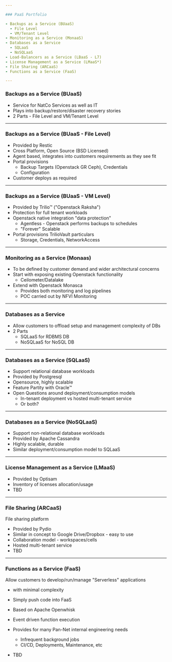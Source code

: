 ```yaml
---

### PaaS Portfolio

- Backups as a Service (BUaaS)
  - File Level
  - VM/Tenant Level
- Monitoring as a Service (MonaaS)
- Databases as a Service
  - SQLaaS
  - NoSQLaaS
- Load-Balancers as a Service (LBaaS - L7)
- License Management as a Service (LMaaS*)
- File Sharing (ARCaaS)
- Functions as a Service (FaaS)

---
```


### Backups as a Service (BUaaS)

- Service for NatCo Services as well as IT
- Plays into backup/restore/disaster recovery stories
- 2 Parts - File Level and VM/Tenant Level

---

### Backups as a Service (BUaaS - File Level)

- Provided by Restic
- Cross Platform, Open Source (BSD Licensed)
- Agent based, integrates into customers requirements as they see fit
- Portal provisions
  - Backup Targets (Openstack GR Ceph), Credentials
  - Configuration
- Customer deploys as required

---

### Backups as a Service (BUaaS - VM Level)

- Provided by Trilio™ ("Openstack Raksha")
- Protection for full tenant workloads
- Openstack native integration "data protection"
  - Agentless - Openstack performs backups to schedules
  - "Forever" Scalable
- Portal provisions TrilioVault particulars
  - Storage, Credentials, NetworkAccess

---

### Monitoring as a Service (Monaas)

- To be defined by customer demand and wider architectural concerns
- Start with exposing existing Openstack functionality
  - Ceilometer/Datalake
- Extend with Openstack Monasca
  - Provides both monitoring and log pipelines
  - POC carried out by NFVI Monitoring

---

### Databases as a Service

- Allow customers to offload setup and management complexity of DBs
- 2 Parts
  - SQLaaS for RDBMS DB
  - NoSQLaaS for NoSQL DB

---

### Databases as a Service (SQLaaS)

- Support relational database workloads
- Provided by Postgresql
- Opensource, highly scalable
- Feature Partity with Oracle™
- Open Questions around deployment/consumption models
  - In-tenant deployment vs hosted multi-tenant service
  - Or both?

---

### Databases as a Service (NoSQLaaS)

- Support non-relational database workloads
- Provided by Apache Cassandra
- Highly scalable, durable
- Similar deployment/consumption model to SQLaaS

---

### License Management as a Service (LMaaS)

- Provided by Optisam
- Inventory of licenses allocation/usage
- TBD

---

### File Sharing (ARCaaS)

File sharing platform

- Provided by Pydio
- Similar in concept to Google Drive/Dropbox - easy to use
- Collaboration model - workspaces/cells
- Hosted multi-tenant service
- TBD

---

### Functions as a Service (FaaS)

Allow customers to develop/run/manage "Serverless" applications
- with minimal complexity
- Simply push code into FaaS

- Based on Apache Openwhisk
- Event driven function execution
- Provides for many Pan-Net internal engineering needs
  - Infrequent background jobs
  - CI/CD, Deployments, Maintenance, etc
- TBD

